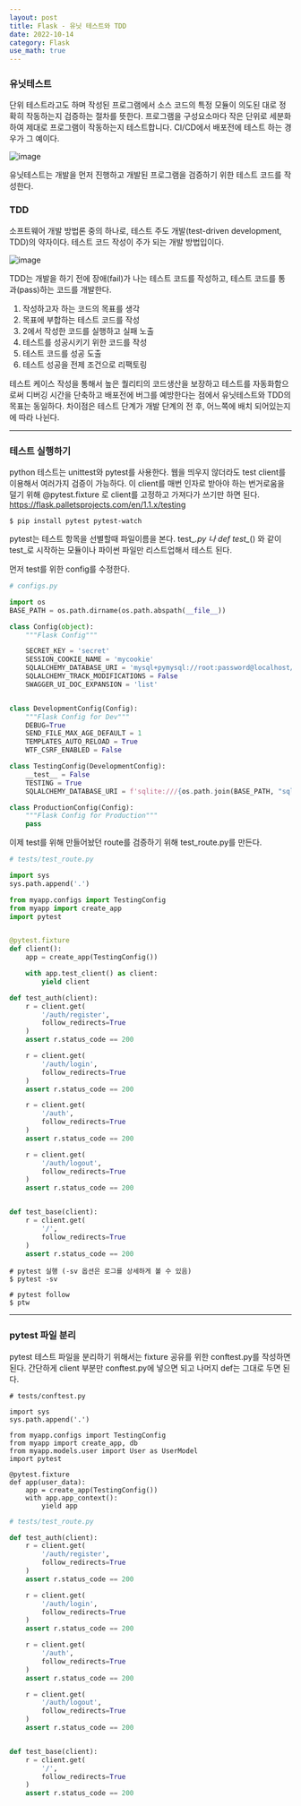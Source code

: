 ```yaml
---
layout: post
title: Flask - 유닛 테스트와 TDD
date: 2022-10-14
category: Flask
use_math: true
---
```



### 유닛테스트

단위 테스트라고도 하며 작성된 프로그램에서 소스 코드의 특정 모듈이 의도된 대로 정확히 작동하는지 검증하는 절차를 뜻한다. 프로그램을 구성요소마다 작은 단위로 세분화하여 제대로 프로그램이 작동하는지 테스트합니다. CI/CD에서 배포전에 테스트 하는 경우가 그 예이다. 

![image](https://user-images.githubusercontent.com/61526722/195864291-27cbf28e-5cc3-499b-a23e-abf7d834c9b5.png)

유닛테스트는 개발을 먼저 진행하고 개발된 프로그램을 검증하기 위한 테스트 코드를 작성한다.

### TDD

소프트웨어 개발 방법론 중의 하나로, 테스트 주도 개발(test-driven development, TDD)의 약자이다.
테스트 코드 작성이 주가 되는 개발 방법입이다.

![image](https://user-images.githubusercontent.com/61526722/195864303-f230b297-96b2-4f11-b92c-c5f2c6458b0c.png)

TDD는 개발을 하기 전에 장애(fail)가 나는 테스트 코드를 작성하고, 테스트 코드를 통과(pass)하는 코드를 개발한다.

1. 작성하고자 하는 코드의 목표를 생각
2. 목표에 부합하는 테스트 코드를 작성
3. 2에서 작성한 코드를 실행하고 실패 노출
4. 테스트를 성공시키기 위한 코드를 작성
5. 테스트 코드를 성공 도출
6. 테스트 성공을 전제 조건으로 리팩토링

테스트 케이스 작성을 통해서 높은 퀄리티의 코드생산을 보장하고 테스트를 자동화함으로써 디버깅 시간을 단축하고 배포전에 버그를 예방한다는 점에서 유닛테스트와 TDD의 목표는 동일하다. 차이점은 테스트 단계가 개발 단계의 전 후, 어느쪽에 배치 되어있는지에 따라 나뉜다.

---

### 테스트 실행하기

python 테스트는 unittest와 pytest를 사용한다. 웹을 띄우지 않더라도 test client를 이용해서 여러가지 검증이 가능하다. 이 client를 매번 인자로 받아야 하는 번거로움을 덜기 위해 @pytest.fixture 로 client를 고정하고 가져다가 쓰기만 하면 된다. https://flask.palletsprojects.com/en/1.1.x/testing

```
$ pip install pytest pytest-watch
```

pytest는 테스트 항목을 선별할때 파일이름을 본다. test_*.py 나 def test_*() 와 같이 test_로 시작하는 모듈이나 파이썬 파일만 리스트업해서 테스트 된다. 


먼저 test를 위한 config를 수정한다. 

```python
# configs.py

import os
BASE_PATH = os.path.dirname(os.path.abspath(__file__))

class Config(object):
    """Flask Config"""

    SECRET_KEY = 'secret'
    SESSION_COOKIE_NAME = 'mycookie'
    SQLALCHEMY_DATABASE_URI = 'mysql+pymysql://root:password@localhost/myapp?charset=utf8'
    SQLALCHEMY_TRACK_MODIFICATIONS = False
    SWAGGER_UI_DOC_EXPANSION = 'list'


class DevelopmentConfig(Config):
    """Flask Config for Dev"""
    DEBUG=True
    SEND_FILE_MAX_AGE_DEFAULT = 1
    TEMPLATES_AUTO_RELOAD = True
    WTF_CSRF_ENABLED = False

class TestingConfig(DevelopmentConfig):
    __test__ = False
    TESTING = True
    SQLALCHEMY_DATABASE_URI = f'sqlite:///{os.path.join(BASE_PATH, "sqlite_test.db")}'

class ProductionConfig(Config):
    """Flask Config for Production"""
    pass
```

이제 test를 위해 만들어놨던 route를 검증하기 위해 test_route.py를 만든다.

```python
# tests/test_route.py

import sys
sys.path.append('.')

from myapp.configs import TestingConfig
from myapp import create_app
import pytest


@pytest.fixture
def client():
    app = create_app(TestingConfig())

    with app.test_client() as client:
        yield client

def test_auth(client):
    r = client.get(
        '/auth/register',
        follow_redirects=True
    )
    assert r.status_code == 200

    r = client.get(
        '/auth/login',
        follow_redirects=True
    )
    assert r.status_code == 200

    r = client.get(
        '/auth',
        follow_redirects=True
    )
    assert r.status_code == 200

    r = client.get(
        '/auth/logout',
        follow_redirects=True
    )
    assert r.status_code == 200


def test_base(client):
    r = client.get(
        '/',
        follow_redirects=True
    )
    assert r.status_code == 200
```

```
# pytest 실행 (-sv 옵션은 로그를 상세하게 볼 수 있음)
$ pytest -sv 

# pytest follow
$ ptw
```

---

### pytest 파일 분리

pytest 테스트 파일을 분리하기 위해서는 fixture 공유를 위한 conftest.py를 작성하면 된다. 간단하게 client 부분만 conftest.py에 넣으면 되고 나머지 def는 그대로 두면 된다.  

```
# tests/conftest.py

import sys
sys.path.append('.')

from myapp.configs import TestingConfig
from myapp import create_app, db
from myapp.models.user import User as UserModel
import pytest

@pytest.fixture
def app(user_data):
    app = create_app(TestingConfig())
    with app.app_context():
        yield app
```

```python
# tests/test_route.py

def test_auth(client):
    r = client.get(
        '/auth/register',
        follow_redirects=True
    )
    assert r.status_code == 200

    r = client.get(
        '/auth/login',
        follow_redirects=True
    )
    assert r.status_code == 200

    r = client.get(
        '/auth',
        follow_redirects=True
    )
    assert r.status_code == 200

    r = client.get(
        '/auth/logout',
        follow_redirects=True
    )
    assert r.status_code == 200


def test_base(client):
    r = client.get(
        '/',
        follow_redirects=True
    )
    assert r.status_code == 200
```
